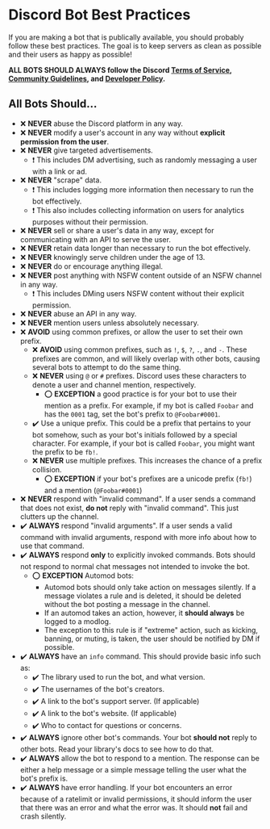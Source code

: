 # Discord Bot Best Practices
If you are making a bot that is publically available, you should probably follow these best practices. The goal is to keep servers as clean as possible and their users as happy as possible!

**ALL BOTS SHOULD ALWAYS follow the Discord [Terms of Service](https://discord.com/terms), [Community Guidelines](https://discord.com/guidelines), and [Developer Policy](https://discord.com/developers/docs/policy).**

## All Bots Should...
- ❌ **NEVER** abuse the Discord platform in any way.
- ❌ **NEVER** modify a user's account in any way without **explicit permission from the user**.
- ❌ **NEVER** give targeted advertisements.
    - ❗ This includes DM advertising, such as randomly messaging a user with a link or ad.
- ❌ **NEVER** "scrape" data.
    - ❗ This includes logging more information then necessary to run the bot effectively.
    - ❗ This also includes collecting information on users for analytics purposes without their permission.
- ❌ **NEVER** sell or share a user's data in any way, except for communicating with an API to serve the user.
- ❌ **NEVER** retain data longer than necessary to run the bot effectively.
- ❌ **NEVER** knowingly serve children under the age of 13.
- ❌ **NEVER** do or encourage anything illegal.
- ❌ **NEVER** post anything with NSFW content outside of an NSFW channel in any way.
    - ❗ This includes DMing users NSFW content without their explicit permission.
- ❌ **NEVER** abuse an API in any way.
- ❌ **NEVER** mention users unless absolutely necessary.
- ❌ **AVOID** using common prefixes, or allow the user to set their own prefix.
    - ❌ **AVOID** using common prefixes, such as `!`, `$`, `?`, `.`, and `-`. These prefixes are common, and will likely overlap with other bots, causing several bots to attempt to do the same thing.
    - ❌ **NEVER** using `@` or `#` prefixes. Discord uses these characters to denote a user and channel mention, respectively.
        - ⭕ **EXCEPTION** a good practice is for your bot to use their mention as a prefix. For example, if my bot is called `Foobar` and has the `0001` tag, set the bot's prefix to `@Foobar#0001`.
    - ✔️ Use a unique prefix. This could be a prefix that pertains to your bot somehow, such as your bot's initials followed by a special character. For example, if your bot is called `Foobar`, you might want the prefix to be `fb!`.
    - ❌ **NEVER** use multiple prefixes. This increases the chance of a prefix collision.
        - ⭕ **EXCEPTION** if your bot's prefixes are a unicode prefix (`fb!`) and a mention (`@Foobar#0001`)
- ❌ **NEVER** respond with "invalid command". If a user sends a command that does not exist, **do not** reply with "invalid command". This just clutters up the channel.
- ✔️ **ALWAYS** respond "invalid arguments". If a user sends a valid command with invalid arguments, respond with more info about how to use that command.
- ✔️ **ALWAYS** respond **only** to explicitly invoked commands. Bots should not respond to normal chat messages not intended to invoke the bot.
    - ⭕ **EXCEPTION** Automod bots:
        - Automod bots should only take action on messages silently. If a message violates a rule and is deleted, it should be deleted without the bot posting a message in the channel.
        - If an automod takes an action, however, it **should always** be logged to a modlog.
        - The exception to this rule is if "extreme" action, such as kicking, banning, or muting, is taken, the user should be notified by DM if possible.
- ✔️ **ALWAYS** have an `info` command. This should provide basic info such as:
    - ✔️ The library used to run the bot, and what version.
    - ✔️ The usernames of the bot's creators.
    - ✔️ A link to the bot's support server. (If applicable)
    - ✔️ A link to the bot's website. (If applicable)
    - ✔️ Who to contact for questions or concerns.
- ✔️ **ALWAYS** ignore other bot's commands. Your bot **should not** reply to other bots. Read your library's docs to see how to do that.
- ✔️ **ALWAYS** allow the bot to respond to a mention. The response can be either a help message or a simple message telling the user what the bot's prefix is.
- ✔️ **ALWAYS** have error handling. If your bot encounters an error because of a ratelimit or invalid permissions, it should inform the user that there was an error and what the error was. It should **not** fail and crash silently.